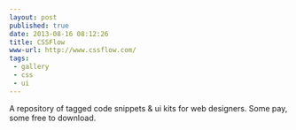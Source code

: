```yaml
---
layout: post
published: true
date: 2013-08-16 08:12:26
title: CSSFlow
www-url: http://www.cssflow.com/
tags: 
 - gallery
 - css
 - ui
---
```


A repository of tagged code snippets & ui kits for web designers. Some pay, some free to download.
